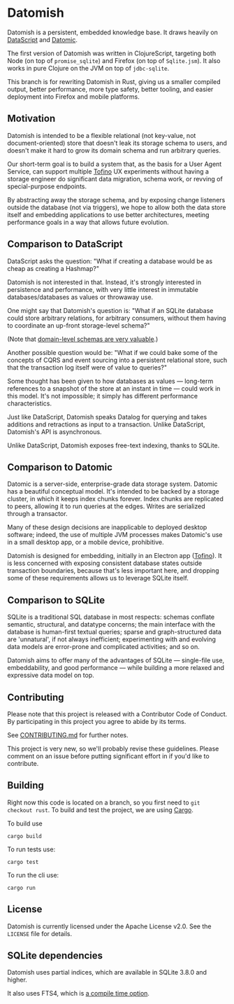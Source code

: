 # Datomish

Datomish is a persistent, embedded knowledge base. It draws heavily on [DataScript](https://github.com/tonsky/datascript) and [Datomic](http://datomic.com).

The first version of Datomish was written in ClojureScript, targeting both Node (on top of `promise_sqlite`) and Firefox (on top of `Sqlite.jsm`). It also works in pure Clojure on the JVM on top of `jdbc-sqlite`.

This branch is for rewriting Datomish in Rust, giving us a smaller compiled output, better performance, more type safety, better tooling, and easier deployment into Firefox and mobile platforms.


## Motivation

Datomish is intended to be a flexible relational (not key-value, not document-oriented) store that doesn't leak its storage schema to users, and doesn't make it hard to grow its domain schema and run arbitrary queries.

Our short-term goal is to build a system that, as the basis for a User Agent Service, can support multiple [Tofino](https://github.com/mozilla/tofino) UX experiments without having a storage engineer do significant data migration, schema work, or revving of special-purpose endpoints.

By abstracting away the storage schema, and by exposing change listeners outside the database (not via triggers), we hope to allow both the data store itself and embedding applications to use better architectures, meeting performance goals in a way that allows future evolution.


## Comparison to DataScript

DataScript asks the question: "What if creating a database would be as cheap as creating a Hashmap?"

Datomish is not interested in that. Instead, it's strongly interested in persistence and performance, with very little interest in immutable databases/databases as values or throwaway use.

One might say that Datomish's question is: "What if an SQLite database could store arbitrary relations, for arbitrary consumers, without them having to coordinate an up-front storage-level schema?"

(Note that [domain-level schemas are very valuable](http://martinfowler.com/articles/schemaless/).)

Another possible question would be: "What if we could bake some of the concepts of CQRS and event sourcing into a persistent relational store, such that the transaction log itself were of value to queries?"

Some thought has been given to how databases as values — long-term references to a snapshot of the store at an instant in time — could work in this model. It's not impossible; it simply has different performance characteristics.

Just like DataScript, Datomish speaks Datalog for querying and takes additions and retractions as input to a transaction. Unlike DataScript, Datomish's API is asynchronous.

Unlike DataScript, Datomish exposes free-text indexing, thanks to SQLite.


## Comparison to Datomic

Datomic is a server-side, enterprise-grade data storage system. Datomic has a beautiful conceptual model. It's intended to be backed by a storage cluster, in which it keeps index chunks forever. Index chunks are replicated to peers, allowing it to run queries at the edges. Writes are serialized through a transactor.

Many of these design decisions are inapplicable to deployed desktop software; indeed, the use of multiple JVM processes makes Datomic's use in a small desktop app, or a mobile device, prohibitive.

Datomish is designed for embedding, initially in an Electron app ([Tofino](https://github.com/mozilla/tofino)). It is less concerned with exposing consistent database states outside transaction boundaries, because that's less important here, and dropping some of these requirements allows us to leverage SQLite itself.


## Comparison to SQLite

SQLite is a traditional SQL database in most respects: schemas conflate semantic, structural, and datatype concerns; the main interface with the database is human-first textual queries; sparse and graph-structured data are 'unnatural', if not always inefficient; experimenting with and evolving data models are error-prone and complicated activities; and so on.

Datomish aims to offer many of the advantages of SQLite — single-file use, embeddability, and good performance — while building a more relaxed and expressive data model on top.


## Contributing

Please note that this project is released with a Contributor Code of Conduct.
By participating in this project you agree to abide by its terms.

See [CONTRIBUTING.md](/CONTRIBUTING.md) for further notes.

This project is very new, so we'll probably revise these guidelines. Please
comment on an issue before putting significant effort in if you'd like to
contribute.

## Building

Right now this code is located on a branch, so you first need to `git checkout rust`.  To build and test the project, we are using [Cargo](https://crates.io/install).

To build use

````
cargo build
````

To run tests use:

````
cargo test
````

To run the cli use:

````
cargo run
````

## License

Datomish is currently licensed under the Apache License v2.0. See the `LICENSE` file for details.


## SQLite dependencies

Datomish uses partial indices, which are available in SQLite 3.8.0 and higher.

It also uses FTS4, which is [a compile time option](http://www.sqlite.org/fts3.html#section_2).

